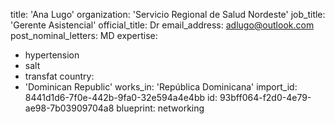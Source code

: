 title: 'Ana Lugo'
organization: 'Servicio Regional de Salud Nordeste'
job_title: 'Gerente Asistencial'
official_title: Dr
email_address: adlugo@outlook.com
post_nominal_letters: MD
expertise:
  - hypertension
  - salt
  - transfat
country:
  - 'Dominican Republic'
works_in: 'República Dominicana'
import_id: 8441d1d6-7f0e-442b-9fa0-32e594a4e4bb
id: 93bff064-f2d0-4e79-ae98-7b03909704a8
blueprint: networking
